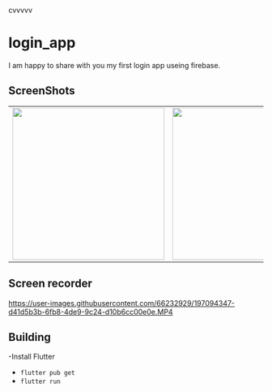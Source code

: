 cvvvvv
# login_app

I am happy to share with you my first login app useing firebase.

## ScreenShots

<table>
    <tr>
        <td><img src="assets/image/scr1.jpg" width="300" /></td>
        <td><img src="assets/image/scr2.jpg" width="300" /></td>
        <td><img src="assets/image/scr3.jpg" width="300" /></td>
    </tr>
</table>

## Screen recorder

https://user-images.githubusercontent.com/66232929/197094347-d41d5b3b-6fb8-4de9-9c24-d10b6cc00e0e.MP4



## Building

-Install Flutter
- `flutter pub get`
- `flutter run`
